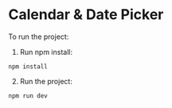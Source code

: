 # Calendar & Date Picker

To run the project:

1. Run npm install:

`npm install`

2. Run the project:

`npm run dev`
